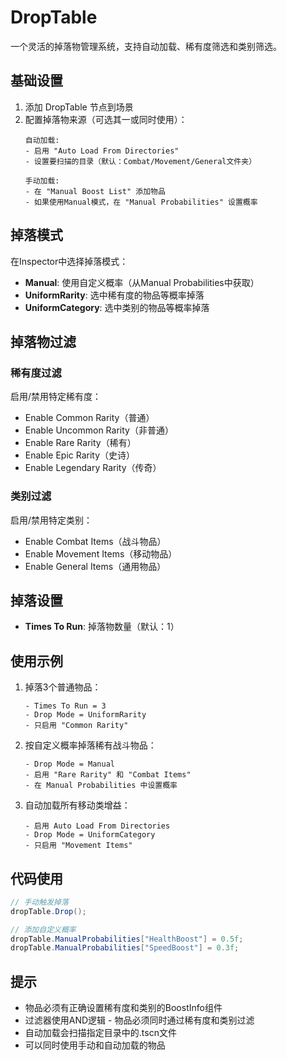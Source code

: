 # DropTable

一个灵活的掉落物管理系统，支持自动加载、稀有度筛选和类别筛选。

## 基础设置

1. 添加 DropTable 节点到场景
2. 配置掉落物来源（可选其一或同时使用）：
   ```
   自动加载:
   - 启用 "Auto Load From Directories"
   - 设置要扫描的目录（默认：Combat/Movement/General文件夹）

   手动加载:
   - 在 "Manual Boost List" 添加物品
   - 如果使用Manual模式，在 "Manual Probabilities" 设置概率
   ```

## 掉落模式

在Inspector中选择掉落模式：

- **Manual**: 使用自定义概率（从Manual Probabilities中获取）
- **UniformRarity**: 选中稀有度的物品等概率掉落
- **UniformCategory**: 选中类别的物品等概率掉落

## 掉落物过滤

### 稀有度过滤
启用/禁用特定稀有度：
- Enable Common Rarity（普通）
- Enable Uncommon Rarity（非普通）
- Enable Rare Rarity（稀有）
- Enable Epic Rarity（史诗）
- Enable Legendary Rarity（传奇）

### 类别过滤
启用/禁用特定类别：
- Enable Combat Items（战斗物品）
- Enable Movement Items（移动物品）
- Enable General Items（通用物品）

## 掉落设置

- **Times To Run**: 掉落物数量（默认：1）

## 使用示例

1. 掉落3个普通物品：
   ```
   - Times To Run = 3
   - Drop Mode = UniformRarity
   - 只启用 "Common Rarity"
   ```

2. 按自定义概率掉落稀有战斗物品：
   ```
   - Drop Mode = Manual
   - 启用 "Rare Rarity" 和 "Combat Items"
   - 在 Manual Probabilities 中设置概率
   ```

3. 自动加载所有移动类增益：
   ```
   - 启用 Auto Load From Directories
   - Drop Mode = UniformCategory
   - 只启用 "Movement Items"
   ```

## 代码使用

```csharp
// 手动触发掉落
dropTable.Drop();

// 添加自定义概率
dropTable.ManualProbabilities["HealthBoost"] = 0.5f;
dropTable.ManualProbabilities["SpeedBoost"] = 0.3f;
```

## 提示

- 物品必须有正确设置稀有度和类别的BoostInfo组件
- 过滤器使用AND逻辑 - 物品必须同时通过稀有度和类别过滤
- 自动加载会扫描指定目录中的.tscn文件
- 可以同时使用手动和自动加载的物品
